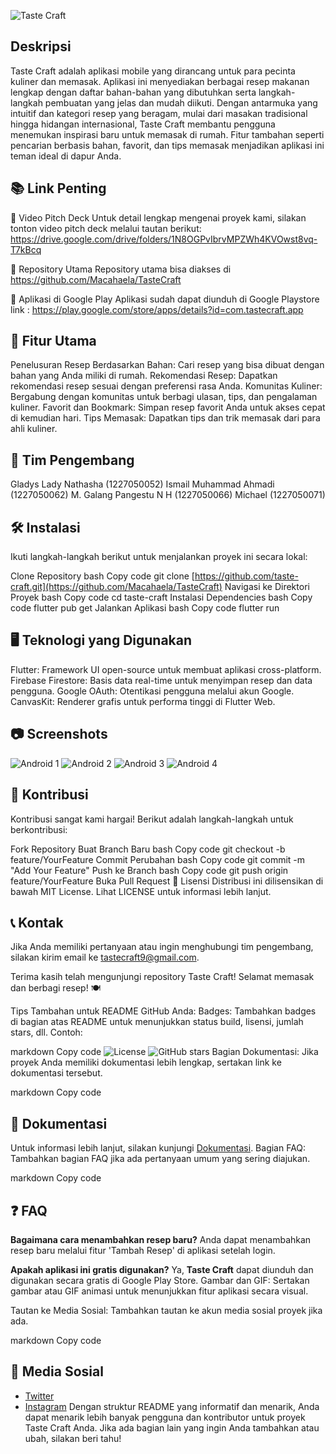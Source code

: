![Taste Craft](https://github.com/user-attachments/assets/f6e561b1-cd67-4573-98de-41650e59bd07)
<!-- Ganti dengan URL gambar banner Anda -->

## Deskripsi
Taste Craft adalah aplikasi mobile yang dirancang untuk para pecinta kuliner dan memasak. Aplikasi ini menyediakan berbagai resep makanan lengkap dengan daftar bahan-bahan yang dibutuhkan serta langkah-langkah pembuatan yang jelas dan mudah diikuti. Dengan antarmuka yang intuitif dan kategori resep yang beragam, mulai dari masakan tradisional hingga hidangan internasional, Taste Craft membantu pengguna menemukan inspirasi baru untuk memasak di rumah. Fitur tambahan seperti pencarian berbasis bahan, favorit, dan tips memasak menjadikan aplikasi ini teman ideal di dapur Anda.

## 📚 Link Penting
🎥 Video Pitch Deck
Untuk detail lengkap mengenai proyek kami, silakan tonton video pitch deck melalui tautan berikut: https://drive.google.com/drive/folders/1N8OGPvIbrvMPZWh4KVOwst8vq-T7kBcq

📂 Repository Utama
Repository utama bisa diakses di  https://github.com/Macahaela/TasteCraft

📱 Aplikasi di Google Play
Aplikasi sudah dapat diunduh di Google Playstore link : https://play.google.com/store/apps/details?id=com.tastecraft.app 

## 🚀 Fitur Utama
Penelusuran Resep Berdasarkan Bahan: Cari resep yang bisa dibuat dengan bahan yang Anda miliki di rumah.
Rekomendasi Resep: Dapatkan rekomendasi resep sesuai dengan preferensi rasa Anda.
Komunitas Kuliner: Bergabung dengan komunitas untuk berbagi ulasan, tips, dan pengalaman kuliner.
Favorit dan Bookmark: Simpan resep favorit Anda untuk akses cepat di kemudian hari.
Tips Memasak: Dapatkan tips dan trik memasak dari para ahli kuliner.

## 👥 Tim Pengembang
Gladys Lady Nathasha (1227050052)
Ismail Muhammad Ahmadi (1227050062)
M. Galang Pangestu N H (1227050066)
Michael (1227050071)


## 🛠️ Instalasi
Ikuti langkah-langkah berikut untuk menjalankan proyek ini secara lokal:

Clone Repository
bash
Copy code
git clone [https://github.com/taste-craft.git](https://github.com/Macahaela/TasteCraft)
Navigasi ke Direktori Proyek
bash
Copy code
cd taste-craft
Instalasi Dependencies
bash
Copy code
flutter pub get
Jalankan Aplikasi
bash
Copy code
flutter run

## 🖥️ Teknologi yang Digunakan
Flutter: Framework UI open-source untuk membuat aplikasi cross-platform.
Firebase Firestore: Basis data real-time untuk menyimpan resep dan data pengguna.
Google OAuth: Otentikasi pengguna melalui akun Google.
CanvasKit: Renderer grafis untuk performa tinggi di Flutter Web.

## 📷 Screenshots
![Android 1](https://github.com/user-attachments/assets/2b096aa2-4e50-42da-9404-16d3cd574e45)
![Android 2](https://github.com/user-attachments/assets/3c03bdf9-6192-4e54-96a1-453f7e4f2e80)
![Android 3](https://github.com/user-attachments/assets/1313b43e-3600-48e3-b4a3-2ab515c1558d)
![Android 4](https://github.com/user-attachments/assets/86304144-2b5e-4ea2-9346-9d5ad423e5bf)


## 📝 Kontribusi
Kontribusi sangat kami hargai! Berikut adalah langkah-langkah untuk berkontribusi:

Fork Repository
Buat Branch Baru
bash
Copy code
git checkout -b feature/YourFeature
Commit Perubahan
bash
Copy code
git commit -m "Add Your Feature"
Push ke Branch
bash
Copy code
git push origin feature/YourFeature
Buka Pull Request
🧾 Lisensi
Distribusi ini dilisensikan di bawah MIT License. Lihat LICENSE untuk informasi lebih lanjut.

## 📞 Kontak
Jika Anda memiliki pertanyaan atau ingin menghubungi tim pengembang, silakan kirim email ke tastecraft9@gmail.com.

Terima kasih telah mengunjungi repository Taste Craft! Selamat memasak dan berbagi resep! 🍽️

Tips Tambahan untuk README GitHub Anda:
Badges: Tambahkan badges di bagian atas README untuk menunjukkan status build, lisensi, jumlah stars, dll. Contoh:

markdown
Copy code
![License](https://img.shields.io/badge/license-MIT-blue.svg)
![GitHub stars](https://img.shields.io/github/stars/example/taste-craft.svg?style=social&label=Star)
Bagian Dokumentasi: Jika proyek Anda memiliki dokumentasi lebih lengkap, sertakan link ke dokumentasi tersebut.

markdown
Copy code
## 📖 Dokumentasi
Untuk informasi lebih lanjut, silakan kunjungi [Dokumentasi](https://github.com/example/taste-craft/wiki).
Bagian FAQ: Tambahkan bagian FAQ jika ada pertanyaan umum yang sering diajukan.

markdown
Copy code
## ❓ FAQ
**Bagaimana cara menambahkan resep baru?**
Anda dapat menambahkan resep baru melalui fitur 'Tambah Resep' di aplikasi setelah login.

**Apakah aplikasi ini gratis digunakan?**
Ya, **Taste Craft** dapat diunduh dan digunakan secara gratis di Google Play Store.
Gambar dan GIF: Sertakan gambar atau GIF animasi untuk menunjukkan fitur aplikasi secara visual.

Tautan ke Media Sosial: Tambahkan tautan ke akun media sosial proyek jika ada.

markdown
Copy code
## 📱 Media Sosial
- [Twitter](https://twitter.com/example)
- [Instagram](https://instagram.com/example)
Dengan struktur README yang informatif dan menarik, Anda dapat menarik lebih banyak pengguna dan kontributor untuk proyek Taste Craft Anda. Jika ada bagian lain yang ingin Anda tambahkan atau ubah, silakan beri tahu!
